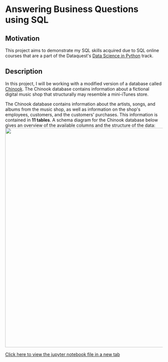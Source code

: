 # Answering Business Questions using SQL
## Motivation
This project aims to demonstrate my SQL skills acquired due to SQL online courses that are a part of the Dataquest's <a href='https://www.dataquest.io/path/data-scientist/'>Data Science in Python</a> track.
## Description
In this project, I will be working with a modified version of a database called <a href='https://github.com/lerocha/chinook-database'>Chinook</a>. The Chinook database contains information about a fictional digital music shop that structurally may resemble a mini-iTunes store.

The Chinook database contains information about the artists, songs, and albums from the music shop, as well as information on the shop's employees, customers, and the customers' purchases. This information is contained in __11 tables__. A schema diagram for the Chinook database below gives an overview of the available columns and the structure of the data:
<img src="https://s3.amazonaws.com/dq-content/191/chinook-schema.svg" width="700">

<a href='https://nbviewer.jupyter.org/urls/community.dataquest.io/uploads/short-url/uIJXTV6v0De9tAuGbwczYAz9Uq3.ipynb' target="_blank" rel="noreferrer noopener">Click here to view the jupyter notebook file in a new tab</a>
